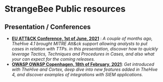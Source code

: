 # StrangeBee Public resources

## Presentation / Conferences


- **[EU ATT&CK Conference, 1st of June, 2021](EU%20ATT&CK%20Community%20Workshop/20210601%20-%20Leverage%20TTPs%20with%20MITRE%20ATT&CK%20in%20TheHive.pdf)** : _A couple of months ago, TheHive 4.1 brought MITRE Att&ck support allowing analysts to put cases in relation with TTPs. in this presentation, discover how to quickly leverage Tactics, Techniques and Procedures in Cases, and also what your can expect for the coming releases._
- **[OWASP OWASP Copenhagen, 18th of February, 2021](OWASP/20210218%20-%20StrangeBee%20-%20TheHive%20Project.pdf)**: _Get introduced with TheHive and Cortex, deep dive into new features added in TheHive 4, and discover examples of integrations with SIEM applications._